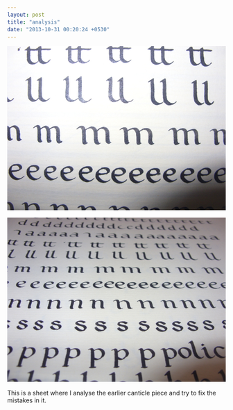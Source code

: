 ```yaml
---
layout: post
title: "analysis"
date: "2013-10-31 00:20:24 +0530"
---
```


![Analysis of Canticle piece](/img/analysis0.jpg)

![Analysis of Canticle piece](/img/analysis0-1.jpg)

This is a sheet where I analyse the earlier canticle piece and try to fix the mistakes in it.
